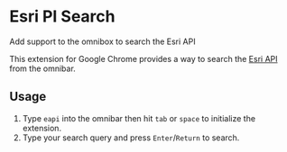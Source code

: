 # Esri PI Search
Add support to the omnibox to search the Esri API

This extension for Google Chrome provides a way to search the
[Esri API](https://developers.arcgis.com) from the omnibar.

## Usage

 1. Type `eapi` into the omnibar then hit `tab` or `space` to
    initialize the extension.
 2. Type your search query and press `Enter`/`Return` to search.
